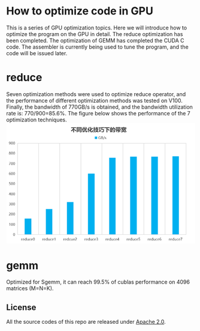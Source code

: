 # How to optimize code in GPU
This is a series of GPU optimization topics. Here we will introduce  how to optimize the program on the GPU in detail. The reduce optimization has been completed. The optimization of GEMM has completed the CUDA C code. The assembler is currently being used to tune the program, and the code will be issued later.

# reduce
Seven optimization methods were used to optimize reduce operator, and the performance of different optimization methods was tested on V100. Finally, the bandwidth of 770GB/s is obtained, and the bandwidth utilization rate is: 770/900=85.6%. The figure below shows the performance of the 7 optimization techniques.
![](https://github.com/writerblack/test/blob/master/reduce8.png?raw=true)

# gemm
Optimized for Sgemm, it can reach 99.5% of cublas performance on 4096 matrices (M=N=K).

## License
All the source codes of this repo are released under [Apache 2.0](http://www.apache.org/licenses/LICENSE-2.0).
